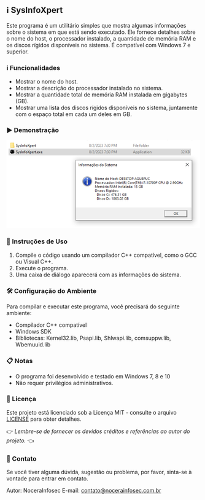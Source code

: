 ## ℹ️ SysInfoXpert

Este programa é um utilitário simples que mostra algumas informações sobre o sistema em que está sendo executado. Ele fornece detalhes sobre o nome do host, o processador instalado, a quantidade de memória RAM e os discos rígidos disponíveis no sistema. É compatível com Windows 7 e superior.

### ℹ️ Funcionalidades

- Mostrar o nome do host.
- Mostrar a descrição do processador instalado no sistema.
- Mostrar a quantidade total de memória RAM instalada em gigabytes (GB).
- Mostrar uma lista dos discos rígidos disponíveis no sistema, juntamente com o espaço total em cada um deles em GB.

### ▶️ Demonstração

<img width="700px" src="https://raw.githubusercontent.com/nocerainfosec/SysInfoXpert/main/media/screenshot.png?token=GHSAT0AAAAAACF4QV55TPRB5TVTO3L7L6HWZGMAEIA"></a>

### 📝 Instruções de Uso

1. Compile o código usando um compilador C++ compatível, como o GCC ou Visual C++.
2. Execute o programa.
3. Uma caixa de diálogo aparecerá com as informações do sistema.

### 🛠️ Configuração do Ambiente

Para compilar e executar este programa, você precisará do seguinte ambiente:

- Compilador C++ compatível
- Windows SDK
- Bibliotecas: Kernel32.lib, Psapi.lib, Shlwapi.lib, comsuppw.lib, Wbemuuid.lib

### 📋 Notas

- O programa foi desenvolvido e testado em Windows 7, 8 e 10
- Não requer privilégios administrativos.


### 📜 Licença

Este projeto está licenciado sob a Licença MIT - consulte o arquivo [LICENSE](LICENSE) para obter detalhes.

👉 *Lembre-se de fornecer os devidos créditos e referências ao autor do projeto.* 👈

### 📧 Contato

Se você tiver alguma dúvida, sugestão ou problema, por favor, sinta-se à vontade para entrar em contato.

Autor: NoceraInfosec 
E-mail: contato@nocerainfosec.com.br
